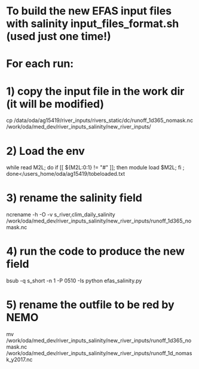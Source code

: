  # To build the new EFAS input files with salinity input_files_format.sh (used just one time!) 
 # For each run:
 # 1) copy the input file in the work dir (it will be modified) 
 cp /data/oda/ag15419/river_inputs/rivers_static/dc/runoff_1d365_nomask.nc /work/oda/med_dev/river_inputs_salinity/new_river_inputs/
 # 2) Load the env
 while read M2L; do if [[ ${M2L:0:1} != "#" ]]; then module load $M2L; fi ; done</users_home/oda/ag15419/tobeloaded.txt
 # 3) rename the salinity field
 ncrename -h -O -v s_river,clim_daily_salinity /work/oda/med_dev/river_inputs_salinity/new_river_inputs/runoff_1d365_nomask.nc
 # 4) run the code to produce the new field
 bsub -q s_short -n 1 -P 0510 -Is python efas_salinity.py
 # 5) rename the outfile to be red by NEMO
 mv /work/oda/med_dev/river_inputs_salinity/new_river_inputs/runoff_1d365_nomask.nc /work/oda/med_dev/river_inputs_salinity/new_river_inputs/runoff_1d_nomask_y2017.nc

